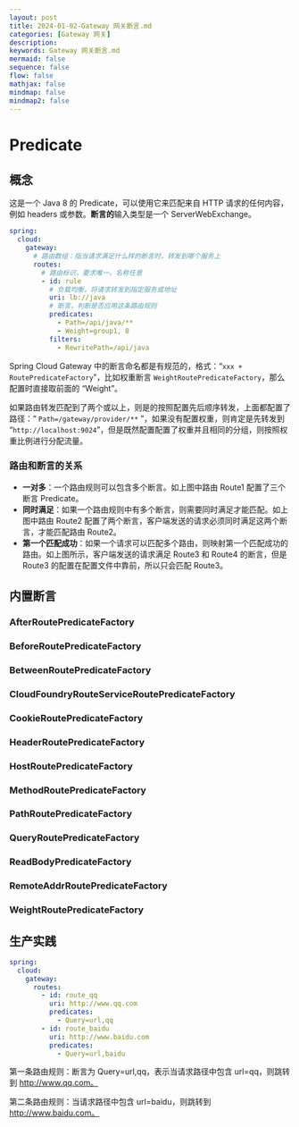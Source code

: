 ```yaml
---
layout: post
title: 2024-01-02-Gateway 网关断言.md
categories: [Gateway 网关]
description: 
keywords: Gateway 网关断言.md
mermaid: false
sequence: false
flow: false
mathjax: false
mindmap: false
mindmap2: false
---
```

# Predicate

## 概念

这是一个 Java 8 的 Predicate，可以使用它来匹配来自 HTTP 请求的任何内容，例如 headers 或参数。**断言的**输入类型是一个 ServerWebExchange。

```yaml
spring:
  cloud:
    gateway:
      # 路由数组：指当请求满足什么样的断言时，转发到哪个服务上
      routes:
        # 路由标识，要求唯一，名称任意
        - id: rule
          # 负载均衡，将请求转发到指定服务或地址
          uri: lb://java
          # 断言，判断是否应用这条路由规则
          predicates:
            - Path=/api/java/**
            - Weight=group1, 8
          filters: 
            - RewritePath=/api/java
```



Spring Cloud Gateway 中的断言命名都是有规范的，格式：“`xxx + RoutePredicateFactory`”，比如权重断言 `WeightRoutePredicateFactory`，那么配置时直接取前面的 “Weight”。

如果路由转发匹配到了两个或以上，则是的按照配置先后顺序转发，上面都配置了路径：“ `Path=/gateway/provider/**` ”，如果没有配置权重，则肯定是先转发到 “`http://localhost:9024`”，但是既然配置配置了权重并且相同的分组，则按照权重比例进行分配流量。



### 路由和断言的关系

- **一对多**：一个路由规则可以包含多个断言。如上图中路由 Route1 配置了三个断言 Predicate。
- **同时满足**：如果一个路由规则中有多个断言，则需要同时满足才能匹配。如上图中路由 Route2 配置了两个断言，客户端发送的请求必须同时满足这两个断言，才能匹配路由 Route2。
- **第一个匹配成功**：如果一个请求可以匹配多个路由，则映射第一个匹配成功的路由。如上图所示，客户端发送的请求满足 Route3 和 Route4 的断言，但是 Route3 的配置在配置文件中靠前，所以只会匹配 Route3。



## 内置断言

### AfterRoutePredicateFactory

### BeforeRoutePredicateFactory

### BetweenRoutePredicateFactory

### CloudFoundryRouteServiceRoutePredicateFactory

### CookieRoutePredicateFactory

### HeaderRoutePredicateFactory

### HostRoutePredicateFactory

### MethodRoutePredicateFactory

### PathRoutePredicateFactory

### QueryRoutePredicateFactory

### ReadBodyPredicateFactory

### RemoteAddrRoutePredicateFactory

### WeightRoutePredicateFactory



## 生产实践

```yaml
spring:
  cloud:
    gateway:
      routes:
        - id: route_qq
          uri: http://www.qq.com
          predicates: 
            - Query=url,qq
        - id: route_baidu
          uri: http://www.baidu.com
          predicates:
            - Query=url,baidu
```



第一条路由规则：断言为 Query=url,qq，表示当请求路径中包含 url=qq，则跳转到 http://www.qq.com。

第二条路由规则：当请求路径中包含 url=baidu，则跳转到 http://www.baidu.com。